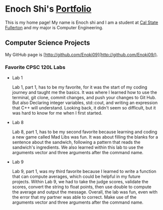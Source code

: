 # Enoch Shi's [Portfolio](https://enoki09.github.io)

This is my home page! My name is Enoch shi and I am a student at [Cal State Fullerton](http://www.fullerton.edu/) and my major is Computer Engineering.

## Computer Science Projects

My GitHub page is [http://github.com/Enoki09](http://github.com/Enoki09/).

### Favorite CPSC 120L Labs

* Lab 1

    Lab 1, part 1, has to be my favorite, for it was the start of my coding journey and taught me the basics. It was where I learned how to use the terminal, git clone, commit changes, and push your changes to Git Hub. But also Declaring integer variables, std::cout, and writing an expression that C++ will understand. Looking back, it didn't seem so difficult, but it was hard to know for me when I first started.
* Lab 8

    Lab 8, part 1, has to be my second favorite because learning and coding a new game called Mad Libs was fun. It was about filling the blanks for a sentence about the sandwich, following a pattern that reads the sandwich's ingredients. We also learned within this lab to use the arguments vector and three arguments after the command name.
* Lab 9

    Lab 9, part 1, was my third favorite because I learned to write a function that can compute averages, which could be helpful in my future projects. Within Lab 9, we had to take the judge scores, validate the scores, convert the string to float points, then use double to compute the average and output the message. Overall, the lab was fun, even with the error that my partner was able to correct. Make use of the arguments vector and three arguments after the command name.


